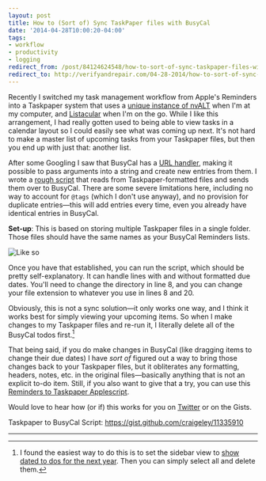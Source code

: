 ```yaml
---
layout: post 
title: How to (Sort of) Sync TaskPaper files with BusyCal 
date: '2014-04-28T10:00:20-04:00' 
tags: 
- workflow 
- productivity 
- logging 
redirect_from: /post/84124624548/how-to-sort-of-sync-taskpaper-files-with-busycal/
redirect_to: http://verifyandrepair.com/04-28-2014/how-to-sort-of-sync-taskpaper-files-with-busycal
---
```


Recently I switched my task management workflow from Apple's Reminders into a Taskpaper system that uses a [unique instance of nvALT](http://craigeley.com/post/80876964138unning-multiple-instances-of-nvalt) when I'm at my computer, and [Listacular](https://itunes.apple.com/us/app/listacular-for-dropbox-rapid/id624606571?mt=8) when I'm on the go. While I like this arrangement, I had really gotten used to being able to view tasks in a calendar layout so I could easily see what was coming up next. It's not hard to make a master list of upcoming tasks from your Taskpaper files, but then you end up with just that: another list.

After some Googling I saw that BusyCal has a [URL handler](https://support.busymac.com/help/21535-busycal-url-handler), making it possible to pass arguments into a string and create new entries from them. I wrote a [rough script](https://gist.github.com/craigeley/11335910) that reads from Taskpaper-formatted files and sends them over to BusyCal. There are some severe limitations here, including no way to account for `@tags` (which I don't use anyway), and no provision for duplicate entries—this will add entries every time, even you already have identical entries in BusyCal.

**Set-up**: This is based on storing multiple Taskpaper files in a single folder. Those files should have the same names as your BusyCal Reminders lists.

![Like so](http://d.pr/liWQ+)

Once you have that established, you can run the script, which should be pretty self-explanatory. It can handle lines with and without formatted due dates. You'll need to change the directory in line 8, and you can change your file extension to whatever you use in lines 8 and 20.

Obviously, this is not a sync solution—it only works one way, and I think it works best for simply viewing your upcoming items. So when I make changes to my Taskpaper files and re-run it, I literally delete all of the BusyCal todos first.[^1]

That being said, if you do make changes in BusyCal (like dragging items to change their due dates) I have *sort of* figured out a way to bring those changes back to your Taskpaper files, but it obliterates any formatting, headers, notes, etc. in the original files—basically anything that is not an explicit to-do item. Still, if you also want to give that a try, you can use this [Reminders to Taskpaper Applescript](https://gist.github.com/craigeley/9469798).

Would love to hear how (or if) this works for you on [Twitter](https://twitter.com/craigeley) or on the Gists.

Taskpaper to BusyCal Script: <https://gist.github.com/craigeley/11335910>

********

[^1]: I found the easiest way to do this is to set the sidebar view to [show dated to dos for the next year](http://d.pr/uheT). Then you can simply select all and delete them.
